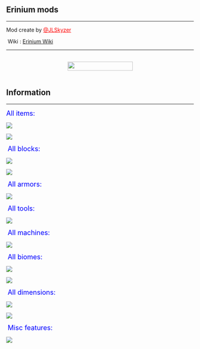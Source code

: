 <h2 style="text-align: left;"><strong>Erinium mods</strong></h2>
<hr />
<p>Mod create by&nbsp;<span style="color: #ff0000;"><a style="color: #ff0000;" href="https://www.curseforge.com/members/jlskyzer/projects">@JLSkyzer</a></span></p>
<p>&nbsp;Wiki : <a title="Erinium Wiki" href="https://erinium-wiki.netlify.app" target="_blank" rel="noopener noreferrer">Erinium Wiki</a></p>
<hr />
<p style="text-align: left;"><a href="https://img.shields.io/github/downloads/jlskyzer/erinium/1.16.5/total?color=red&amp;logo=download%201.16.5&amp;logoColor=blue&amp;style=flat-square"><br /><img style="display: block; margin-left: auto; margin-right: auto;" src="https://img.shields.io/github/last-commit/JLSkyzer/erinium?color=lightgrey&amp;label=Last%20update" width="175" height="24" /><br /></a></p>
<h2>Information</h2>
<hr />
<p><span style="font-size: 18px;"><span style="color: #0000ff;">All items:</span></span></p>
<div class="spoiler">
<p><img src="https://jlskyzer-home.netlify.app/img/templates/all%20item%20part%201.png" /></p>
<p><img src="https://jlskyzer-home.netlify.app/img/templates/all%20item%20part%202.png" /></p>
</div>
<p>&nbsp;<span style="font-size: 18px; color: #0000ff;">All blocks:</span></p>
<div class="spoiler">
<p><img src="https://jlskyzer-home.netlify.app/img/templates/all%20blocks%20part%201.png" /></p>
<p><img src="https://jlskyzer-home.netlify.app/img/templates/all%20blocks%20part%202.png" /></p>
</div>
<p>&nbsp;<span style="font-size: 18px; color: #0000ff;">All armors:</span></p>
<div class="spoiler">
<p><img src="https://jlskyzer-home.netlify.app/img/templates/all%20armors%20part%201.png" /></p>
</div>
<p>&nbsp;<span style="font-size: 18px; color: #0000ff;">All tools:</span></p>
<div class="spoiler">
<p><img src="https://jlskyzer-home.netlify.app/img/templates/all%20tools%20part%201.png" /></p>
</div>
<p>&nbsp;<span style="font-size: 18px; color: #0000ff;">All machines:</span></p>
<div class="spoiler">
<p><img src="https://jlskyzer-home.netlify.app/img/templates/all%20machines.png" /></p>
</div>
<p>&nbsp;<span style="font-size: 18px; color: #0000ff;">All biomes:</span></p>
<div class="spoiler">
<p><img src="https://jlskyzer-home.netlify.app/img/templates/amenine_biome.png" /></p>
<p><img src="https://jlskyzer-home.netlify.app/img/templates/scining%20biomes.png" /></p>
</div>
<p>&nbsp;<span style="font-size: 18px; color: #0000ff;">All dimensions:</span></p>
<div class="spoiler">
<p><img src="https://jlskyzer-home.netlify.app/img/templates/space_update_moon.png" /></p>
<p><img src="https://jlskyzer-home.netlify.app/img/templates/candy_dimension.png" /></p>
</div>
<p>&nbsp;<span style="font-size: 18px; color: #0000ff;">Misc features:</span></p>
<div class="spoiler">
<p><img src="https://jlskyzer-home.netlify.app/img/templates/rank_system.png" /></p>
</div>
<p>&nbsp;</p>
